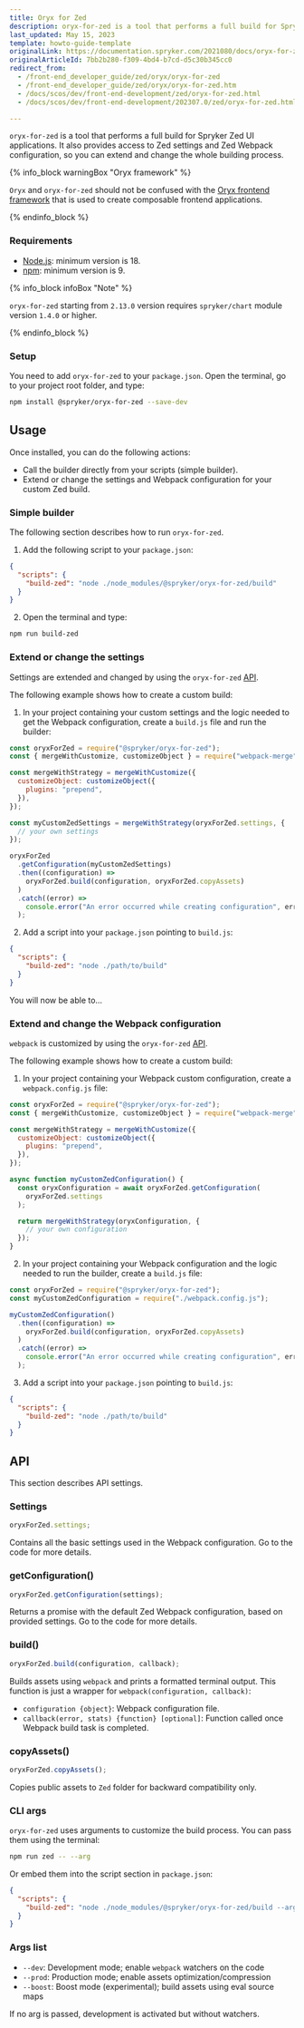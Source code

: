 ```yaml
---
title: Oryx for Zed
description: oryx-for-zed is a tool that performs a full build for Spryker Zed UI applications.
last_updated: May 15, 2023
template: howto-guide-template
originalLink: https://documentation.spryker.com/2021080/docs/oryx-for-zed
originalArticleId: 7bb2b280-f309-4bd4-b7cd-d5c30b345cc0
redirect_from:
  - /front-end_developer_guide/zed/oryx/oryx-for-zed
  - /front-end_developer_guide/zed/oryx/oryx-for-zed.htm
  - /docs/scos/dev/front-end-development/zed/oryx-for-zed.html
  - /docs/scos/dev/front-end-development/202307.0/zed/oryx-for-zed.html

---
```



`oryx-for-zed` is a tool that performs a full build for Spryker Zed UI applications. It also provides access to Zed settings and Zed Webpack configuration, so you can extend and change the whole building process.

{% info_block warningBox "Oryx framework" %}

`Oryx` and `oryx-for-zed` should not be confused with the [Oryx frontend framework](/docs/dg/dev/frontend-development/{{page.version}}/oryx/oryx.html) that is used to create composable frontend applications.

{% endinfo_block %}

### Requirements

- [Node.js](https://nodejs.org/en/download/): minimum version is 18.
- [npm](https://docs.npmjs.com/downloading-and-installing-node-js-and-npm/): minimum version is 9.

{% info_block infoBox "Note" %}

`oryx-for-zed` starting from `2.13.0` version requires `spryker/chart` module version `1.4.0` or higher.

{% endinfo_block %}

### Setup

You need to add `oryx-for-zed` to your `package.json`. Open the terminal, go to your project root folder, and type:

```bash
npm install @spryker/oryx-for-zed --save-dev
```

## Usage

Once installed, you can do the following actions:

- Call the builder directly from your scripts (simple builder).
- Extend or change the settings and Webpack configuration for your custom Zed build.

### Simple builder

The following section describes how to run `oryx-for-zed`.

1. Add the following script to your `package.json`:

```json
{
  "scripts": {
    "build-zed": "node ./node_modules/@spryker/oryx-for-zed/build"
  }
}
```

2. Open the terminal and type:

```bash
npm run build-zed
```

### Extend or change the settings

Settings are extended and changed by using the `oryx-for-zed` [API](/docs/dg/dev/frontend-development/{{page.version}}/zed/oryx-for-zed.html#api).

The following example shows how to create a custom build:

1. In your project containing your custom settings and the logic needed to get the Webpack configuration, create a `build.js` file and run the builder:

```js
const oryxForZed = require("@spryker/oryx-for-zed");
const { mergeWithCustomize, customizeObject } = require("webpack-merge");

const mergeWithStrategy = mergeWithCustomize({
  customizeObject: customizeObject({
    plugins: "prepend",
  }),
});

const myCustomZedSettings = mergeWithStrategy(oryxForZed.settings, {
  // your own settings
});

oryxForZed
  .getConfiguration(myCustomZedSettings)
  .then((configuration) =>
    oryxForZed.build(configuration, oryxForZed.copyAssets)
  )
  .catch((error) =>
    console.error("An error occurred while creating configuration", error)
  );
```

2. Add a script into your `package.json` pointing to `build.js`:

```json
{
  "scripts": {
    "build-zed": "node ./path/to/build"
  }
}
```

You will now be able to…

### Extend and change the Webpack configuration

`webpack` is customized by using the `oryx-for-zed` [API](/docs/dg/dev/frontend-development/{{page.version}}/zed/oryx-for-zed.html#api).

The following example shows how to create a custom build:

1. In your project containing your Webpack custom configuration, create a `webpack.config.js` file:

```js
const oryxForZed = require("@spryker/oryx-for-zed");
const { mergeWithCustomize, customizeObject } = require("webpack-merge");

const mergeWithStrategy = mergeWithCustomize({
  customizeObject: customizeObject({
    plugins: "prepend",
  }),
});

async function myCustomZedConfiguration() {
  const oryxConfiguration = await oryxForZed.getConfiguration(
    oryxForZed.settings
  );

  return mergeWithStrategy(oryxConfiguration, {
    // your own configuration
  });
}
```

2. In your project containing your Webpack configuration and the logic needed to run the builder, create a `build.js` file:

```js
const oryxForZed = require("@spryker/oryx-for-zed");
const myCustomZedConfiguration = require("./webpack.config.js");

myCustomZedConfiguration()
  .then((configuration) =>
    oryxForZed.build(configuration, oryxForZed.copyAssets)
  )
  .catch((error) =>
    console.error("An error occurred while creating configuration", error)
  );
```

3. Add a script into your `package.json` pointing to `build.js`:

```json
{
  "scripts": {
    "build-zed": "node ./path/to/build"
  }
}
```

## API

This section describes API settings.

### Settings

```js
oryxForZed.settings;
```

Contains all the basic settings used in the Webpack configuration. Go to the code for more details.

### getConfiguration()

```js
oryxForZed.getConfiguration(settings);
```

Returns a promise with the default Zed Webpack configuration, based on provided settings.
Go to the code for more details.

### build()

```js
oryxForZed.build(configuration, callback);
```

Builds assets using `webpack` and prints a formatted terminal output. This function is just a wrapper for `webpack(configuration, callback)`:

- `configuration {object}`: Webpack configuration file.
- `callback(error, stats) {function} [optional]`: Function called once Webpack build task is completed.

### copyAssets()

```js
oryxForZed.copyAssets();
```

Copies public assets to `Zed` folder for backward compatibility only.

### CLI args

`oryx-for-zed` uses arguments to customize the build process.
You can pass them using the terminal:

```bash
npm run zed -- --arg
```

Or embed them into the script section in `package.json`:

```json
{
  "scripts": {
    "build-zed": "node ./node_modules/@spryker/oryx-for-zed/build --arg"
  }
}
```

### Args list

- `--dev`: Development mode; enable `webpack` watchers on the code
- `--prod`: Production mode; enable assets optimization/compression
- `--boost`: Boost mode (experimental); build assets using eval source maps

If no arg is passed, development is activated but without watchers.
